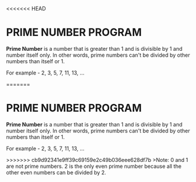 <<<<<<< HEAD
<h1>PRIME NUMBER PROGRAM</h1>
<p><b>Prime Number</b> is a number that is greater than 1 and is divisible by 1 and number itself only. In other words, prime numbers can't be divided by other numbers than itself or 1.</p>
<p>For example - 2, 3, 5, 7, 11, 13, ...</p>
=======
<h1>PRIME NUMBER PROGRAM</h1>
<p><b>Prime Number</b> is a number that is greater than 1 and is divisible by 1 and number itself only. In other words, prime numbers can't be divided by other numbers than itself or 1.</p>
<p>For example - 2, 3, 5, 7, 11, 13, ...</p>
>>>>>>> cb9d92341e9ff39c69159e2c49b036eee628df7b
>Note: 0 and 1 are not prime numbers. 2 is the only even prime number because all the other even numbers can be divided by 2.